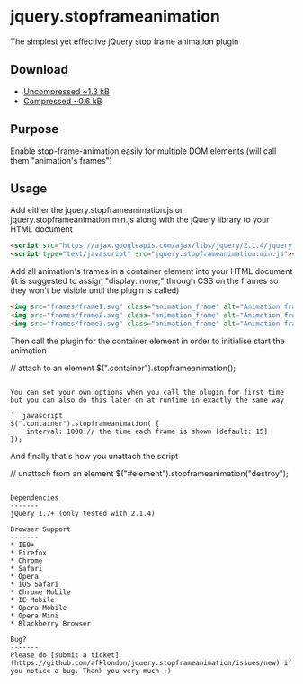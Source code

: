 # jquery.stopframeanimation
The simplest yet effective jQuery stop frame animation plugin

Download
--------
* [Uncompressed ~1.3 kB](https://raw.github.com/afklondon/jquery.stopframeanimation/master/src/jquery.stopframeanimation.js)
* [Compressed ~0.6 kB](https://raw.github.com/afklondon/jquery.stopframeanimation/master/src/jquery.stopframeanimation.min.js)

Purpose
-------
Enable stop-frame-animation easily for multiple DOM elements (will call them "animation's frames")

Usage
-----
Add either the jquery.stopframeanimation.js or jquery.stopframeanimation.min.js along with the jQuery library to your HTML document

```html
<script src="https://ajax.googleapis.com/ajax/libs/jquery/2.1.4/jquery.min.js"></script>
<script type="text/javascript" src="jquery.stopframeanimation.min.js"></script>
```

Add all animation's frames in a container element into your HTML document (it is suggested to assign "display: none;" through CSS on the frames so they won't be visible until the plugin is called)

```html
<img src="frames/frame1.svg" class="animation_frame" alt="Animation frame" onerror="$(this).hide();" style="display: none;">
<img src="frames/frame2.svg" class="animation_frame" alt="Animation frame" onerror="$(this).hide();" style="display: none;">
<img src="frames/frame3.svg" class="animation_frame" alt="Animation frame" onerror="$(this).hide();" style="display: none;">
```

Then call the plugin for the container element in order to initialise start the animation

// attach to an element
$(".container").stopframeanimation();
```

You can set your own options when you call the plugin for first time but you can also do this later on at runtime in exactly the same way

```javascript
$(".container").stopframeanimation( {
    interval: 1000 // the time each frame is shown [default: 15]
});
```

And finally that's how you unattach the script

// unattach from an element
$("#element").stopframeanimation("destroy");
```

Dependencies
-------
jQuery 1.7+ (only tested with 2.1.4)

Browser Support
-------
* IE9+
* Firefox
* Chrome
* Safari
* Opera
* iOS Safari
* Chrome Mobile
* IE Mobile
* Opera Mobile
* Opera Mini
* Blackberry Browser

Bug?
-------
Please do [submit a ticket](https://github.com/afklondon/jquery.stopframeanimation/issues/new) if you notice a bug. Thank you very much :)
